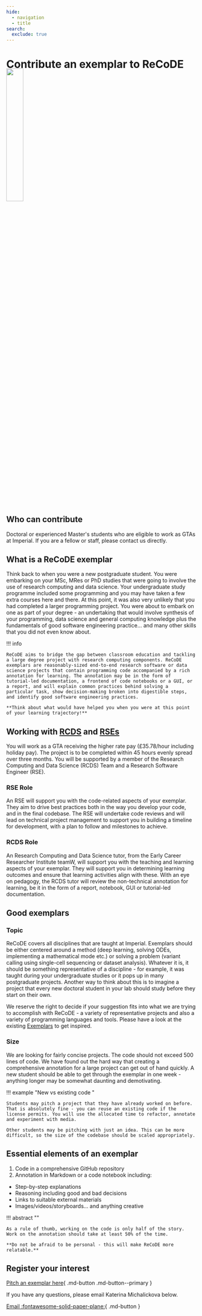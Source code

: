 ```yaml
---
hide:
  - navigation
  - title
search:
  exclude: true
---
```


<style>
  .gs-about {
    position: relative;
    width: 350px;
    left: 60%;
    margin-top: -10%;
    margin-bottom: -4%;
  }

  @media (max-width: 1024px) {
    .gs-about {
      position: relative;
      width: 30%;
      left: 0%;
      margin-top: -5%;
    }
  }

  @media (max-width: 720px) {
    .gs-about {
      position: relative;
      width: 90%;
      left: 5%;
      margin-top: -5%;
    }
  }

</style>

# Contribute an exemplar to ReCoDE

<img class="gs-about" src="../assets/img/gs_banner.png"/>

## Who can contribute

Doctoral or experienced Master's students who are eligible to work as GTAs at Imperial. If you are a fellow or staff, please contact us directly.


## What is a ReCoDE exemplar

Think back to when you were a new postgraduate student. You were embarking on your MSc, MRes or PhD studies that were going to involve the use of research computing and data science. Your undergraduate study programme included some programming and you may have taken a few extra courses here and there. At this point, it was also very unlikely that you had completed a larger programming project. You were about to embark on one as part of your degree - an undertaking that would involve synthesis of your programming, data science and general computing knowledge plus the fundamentals of good software engineering practice... and many other skills that you did not even know about.

!!! info 

    ReCoDE aims to bridge the gap between classroom education and tackling a large degree project with research computing components. ReCoDE exemplars are reasonably-sized end-to-end research software or data science projects that contain programming code accompanied by a rich annotation for learning. The annotation may be in the form of tutorial-led documentation, a frontend of code notebooks or a GUI, or a report, and will explain common practices behind solving a particular task, show decision-making broken into digestible steps, and identify good software engineering practices.

    **Think about what would have helped you when you were at this point of your learning trajectory!**

## Working with [RCDS](https://www.imperial.ac.uk/students/academic-support/graduate-school/professional-development/imperial-community-courses/) and [RSEs](https://www.imperial.ac.uk/research-software-engineering/)

You will work as a GTA receiving the higher rate pay (£35.78/hour including holiday pay). The project is to be completed within 45 hours evenly spread over three months. You will be supported by a member of the Research Computing and Data Science (RCDS) Team and a Research Software Engineer (RSE).

### RSE Role

An RSE will support you with the code-related aspects of your exemplar. They aim to drive best practices both in the way you develop your code, and in the final codebase. The RSE will undertake code reviews and will lead on technical project management to support you in building a timeline for development, with a plan to follow and milestones to achieve.

### RCDS Role

An Research Computing and Data Science tutor, from the Early Career Researcher Institute teamW, will support you with the teaching and learning aspects of your exemplar. They will support you in determining learning outcomes and ensure that learning activities align with these. With an eye on pedagogy, the RCDS tutor will review the non-technical annotation for learning, be it in the form of a report, notebook, GUI or tutorial-led documentation.

## Good exemplars

### Topic
ReCoDE covers all disciplines that are taught at Imperial. Exemplars should be either centered around a method (deep learning, solving ODEs, implementing a mathematical mode etc.) or solving a problem (variant calling using single-cell sequencing or dataset analysis). Whatever it is, it should be something representative of a discipline - for example, it was taught during your undergraduate studies or it pops up in many postgraduate projects. Another way to think about this is to imagine a project that every new doctoral student in your lab should study before they start on their own.

We reserve the right to decide if your suggestion fits into what we are trying to accomplish with ReCoDE - a variety of representative projects and also a variety of programming languages and tools. Please have a look at the existing [Exemplars](https://imperialcollegelondon.github.io/ReCoDE-home/exemplars/) to get inspired.

### Size

We are looking for fairly concise projects. The code should not exceed 500 lines of code. We have found out the hard way that creating a comprehensive annotation for a large project can get out of hand quickly. A new student should be able to get through the exemplar in one week - anything longer may be somewhat daunting and demotivating.

!!! example "New vs existing code "

    Students may pitch a project that they have already worked on before. That is absolutely fine - you can reuse an existing code if the license permits. You will use the allocated time to refactor, annotate and experiment with media.

    Other students may be pitching with just an idea. This can be more difficult, so the size of the codebase should be scaled appropriately.

## Essential elements of an exemplar

1. Code in a comprehensive GitHub repository
2. Annotation in Markdown or a code notebook including:
  * Step-by-step explanations
  * Reasoning including good and bad decisions
  * Links to suitable external materials
  * Images/videos/storyboards... and anything creative

!!! abstract ""

    As a rule of thumb, working on the code is only half of the story. Work on the annotation should take at least 50% of the time. 
    
    **Do not be afraid to be personal - this will make ReCoDE more relatable.**


## Register your interest

[Pitch an exemplar here](https://forms.office.com/e/AhqJEu2wt3){ .md-button .md-button--primary }

If you have any questions, please email Katerina Michalickova below.

[Email :fontawesome-solid-paper-plane:](mailto:k.michalickova@imperial.ac.uk){ .md-button }
